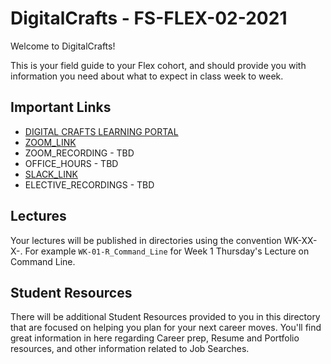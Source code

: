 # DigitalCrafts - FS-FLEX-02-2021

Welcome to DigitalCrafts!

This is your field guide to your Flex cohort, and should provide you with information you need about what to expect in class week to week.

## Important Links

- [DIGITAL CRAFTS LEARNING PORTAL](https://learn.digitalcrafts.com/flex/)
- [ZOOM_LINK](https://us02web.zoom.us/j/81266600761?pwd=bkRnUzJ4a1l1VkdNMk1DMVRTYXVXZz09)
- ZOOM_RECORDING - TBD
- OFFICE_HOURS - TBD
- [SLACK_LINK](https://digitalcrafts.slack.com/archives/G01KY6DD4S0)
- ELECTIVE_RECORDINGS - TBD

## Lectures

Your lectures will be published in directories using the convention WK-XX-X-<subject>. 
For example `WK-01-R_Command_Line` for Week 1 Thursday's Lecture on Command Line.

## Student Resources

There will be additional Student Resources provided to you in this directory that are focused on helping you plan for your next career moves. You'll find great information in here regarding Career prep, Resume and Portfolio resources, and other information related to Job Searches.

